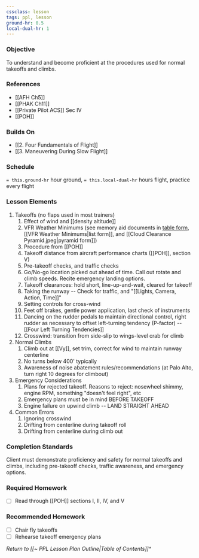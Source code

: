 ```yaml
---
cssclass: lesson
tags: ppl, lesson
ground-hr: 0.5
local-dual-hr: 1
---
```

### Objective
To understand and become proficient at the procedures used for normal takeoffs and climbs. 

### References
- [[AFH Ch5]]
- [[PHAK Ch11]]
- [[Private Pilot ACS]] Sec IV
- [[POH]]

### Builds On
- [[2. Four Fundamentals of Flight]]
- [[3. Maneuvering During Slow Flight]]

### Schedule
`= this.ground-hr` hour ground, `= this.local-dual-hr` hours flight, practice every flight

### Lesson Elements
1. Takeoffs (no flaps used in most trainers)
	1. Effect of wind and [[density altitude]]
	2. VFR Weather Minimums (see memory aid documents in [table form](https://www.faasafety.gov/files/gslac/courses/content/25/185/vfr%20weather%20minimums.pdf), [[VFR Weather Minimums|list form]], and [[Cloud Clearance Pyramid.jpeg|pyramid form]])
	3. Procedure from [[POH]]
	4. Takeoff distance from aircraft performance charts ([[POH]], section V)
	5. Pre-takeoff checks, and traffic checks
	6. Go/No-go location picked out ahead of time. Call out rotate and climb speeds. Recite emergency landing options.
	7. Takeoff clearances: hold short, line-up-and-wait, cleared for takeoff
	8. Taking the runway -- Check for traffic, and "[[Lights, Camera, Action, Time]]"
	9. Setting controls for cross-wind
	10. Feet off brakes, gentle power application, last check of instruments
	11. Dancing on the rudder pedals to maintain directional control, right rudder as necessary to offset left-turning tendency (P-factor) -- [[Four Left Turning Tendencies]]
	12. Crosswind: transition from side-slip to wings-level crab for climb
2. Normal Climbs
	1. Climb out at [[Vy]], set trim, correct for wind to maintain runway centerline
	2. No turns below 400' typically
	3. Awareness of noise abatement rules/recommendations (at Palo Alto, turn right 10 degrees for climbout)
3. Emergency Considerations
	1. Plans for rejected takeoff. Reasons to reject: nosewheel shimmy, engine RPM, something "doesn't feel right", etc
	2. Emergency plans must be in mind BEFORE TAKEOFF
	3. Engine failure on upwind climb -- LAND STRAIGHT AHEAD
4. Common Errors
	1. Ignoring crosswind
	2. Drifting from centerline during takeoff roll
	3. Drifting from centerline during climb out

### Completion Standards
Client must demonstrate proficiency and safety for normal takeoffs and climbs, including pre-takeoff checks, traffic awareness, and emergency options.

### Required Homework
 - [ ] Read through [[POH]] sections I, II, IV, and V

### Recommended Homework 
- [ ] Chair fly takeoffs
- [ ] Rehearse takeoff emergency plans

*Return to [[~ PPL Lesson Plan Outline|Table of Contents]]^*